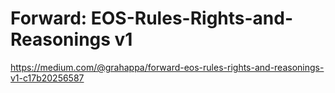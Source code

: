 # Forward: EOS-Rules-Rights-and-Reasonings v1

https://medium.com/@grahappa/forward-eos-rules-rights-and-reasonings-v1-c17b20256587





